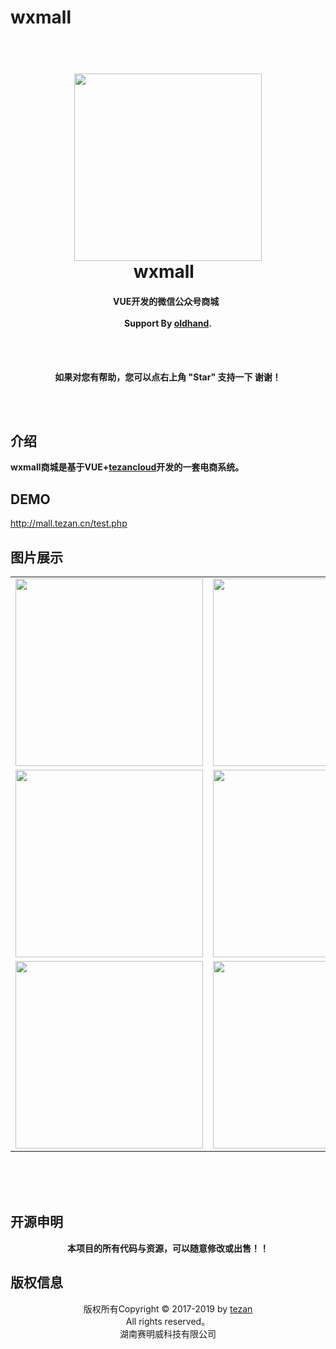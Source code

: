# wxmall
<h1 align="center">
  <br>
  <a href="https://github.com/oldhand/htdocs"><img src="https://github.com/oldhand/images/raw/master/vuemall/vuemall_home.jpg" width="300"></a>
  <br>
  wxmall
  <br>
</h1>

<h4 align="center">
    VUE开发的微信公众号商城
  <br><br>
  Support By <a href="https://github.com/oldhand" target="_blank">oldhand</a>.
</h4>
<br><br>
<p align="center">    
    <b>如果对您有帮助，您可以点右上角 "Star" 支持一下 谢谢！</b>
</p>
<br><br>


## 介绍
**wxmall商城是基于VUE+[tezancloud](https://github.com/oldhand/tezancloud)开发的一套电商系统。**
 
 
## DEMO
http://mall.tezan.cn/test.php

## 图片展示
 
<table>
<tr>
 <td><img src="https://github.com/oldhand/images/raw/master/vuemall/vuemall_home.jpg" width="300"></td>
 <td><img src="https://github.com/oldhand/images/raw/master/vuemall/vuemall_category.jpg" width="300"></td>
 <td><img src="https://github.com/oldhand/images/raw/master/vuemall/vuemall_shoppingcart.jpg" width="300"></td>
</tr>
<tr>
 <td><img src="https://github.com/oldhand/images/raw/master/vuemall/vuemall_usercenter.jpg" width="300"></td>
 <td><img src="https://github.com/oldhand/images/raw/master/vuemall/vuemall_accountbook.jpg" width="300"></td>
 <td><img src="https://github.com/oldhand/images/raw/master/vuemall/vuemall_billwater.jpg" width="300"></td>
</tr>
<tr>
 <td><img src="https://github.com/oldhand/images/raw/master/wxmall/vuemall_receipt.jpg" width="300"></td>
 <td><img src="https://github.com/oldhand/images/raw/master/wxmall/vuemall_sendout.jpg" width="300"></td>
 <td><img src="https://github.com/oldhand/images/raw/master/wxmall/vuemall_takecash.jpg" width="300"></td>
</tr>
</table>

<br><br><br>
## 开源申明
<p align="center">   
 <b>本项目的所有代码与资源，可以随意修改或出售！！</b>
</p>

## 版权信息
<p align="center">    
版权所有Copyright © 2017-2019 by <a href="www.tezan.cn" target="_blank">tezan</a><br>
All rights reserved。<br>
湖南赛明威科技有限公司<br>
</p>
